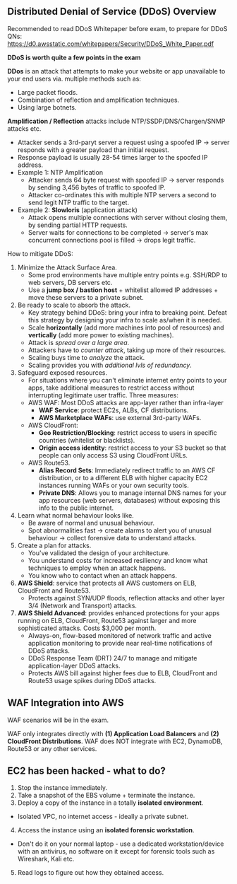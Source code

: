## Distributed Denial of Service (DDoS) Overview

Recommended to read DDoS Whitepaper before exam, to prepare for DDoS QNs: https://d0.awsstatic.com/whitepapers/Security/DDoS_White_Paper.pdf

__DDoS is worth quite a few points in the exam__

__DDos__ is an attack that attempts to make your website or app unavailable to your end users via. multiple methods such as:
* Large packet floods.
* Combination of reflection and amplification techniques.
* Using large botnets.

__Amplification / Reflection__ attacks include NTP/SSDP/DNS/Chargen/SNMP attacks etc.
* Attacker sends a 3rd-paryt server a request using a spoofed IP -> server responds with a greater payload than initial request.
* Response payload is usually 28-54 times larger to the spoofed IP address.
* Example 1: NTP Amplification
    * Attacker sends 64 byte request with spoofed IP -> server responds by sending 3,456 bytes of traffic to spoofed IP.
    * Attacker co-ordinates this with multiple NTP servers a second to send legit NTP traffic to the target.
* Example 2: __Slowloris__ (application attack)
    * Attack opens multiple connections with server without closing them, by sending partial HTTP requests.
    * Server waits for connections to be completed -> server's max concurrent connections pool is filled -> drops legit traffic.

How to mitigate DDoS:
1. Minimize the Attack Surface Area.
    * Some prod environments have multiple entry points e.g. SSH/RDP to web servers, DB servers etc.
    * Use a __jump box / bastion host__ + whitelist allowed IP addresses + move these servers to a private subnet.
2. Be ready to scale to absorb the attack.
    * Key strategy behind DDoS: bring your infra to breaking point. Defeat this strategy by designing your infra to scale as/when it is needed.
    * Scale __horizontally__ (add more machines into pool of resources) and __vertically__ (add more power to existing machines).
    * Attack is _spread over a large area_.
    * Attackers have to _counter attack_, taking up more of their resources.
    * Scaling buys time to _analyze_ the attack.
    * Scaling provides you with _additional lvls of redundancy_.
3. Safeguard exposed resources.
    * For situations where you can't eliminate internet entry points to your apps, take additional measures to restrict access without interrupting legitimate user traffic. Three measures:
    * AWS WAF: Most DDoS attacks are app-layer rather than infra-layer
        * __WAF Service__: protect EC2s, ALBs, CF distributions.
        * __AWS Marketplace WAFs__: use external 3rd-party WAFs.
    * AWS CloudFront:
        * __Geo Restriction/Blocking__: restrict access to users in specific countries (whitelist or blacklists).
        * __Origin access identity__: restrict access to your S3 bucket so that people can only access S3 using CloudFront URLs.
    * AWS Route53.
        * __Alias Record Sets__: Immediately redirect traffic to an AWS CF distribution, or to a different ELB with higher capacity EC2 instances running WAFs or your own security tools.
        * __Private DNS__: Allows you to manage internal DNS names for your app resources (web servers, databases) without exposing this info to the public internet.
4. Learn what normal behaviour looks like.
    * Be aware of normal and unusual behaviour.
    * Spot abnormalities fast -> create alarms to alert you of unusual behaviour -> collect forensive data to understand attacks.
5. Create a plan for attacks.
    * You've validated the design of your architecture.
    * You understand costs for increased resiliency and know what techniques to employ when an attack happens.
    * You know who to contact when an attack happens.
6. __AWS Shield__: service that protects all AWS customers on ELB, CloudFront and Route53.
    * Protects against SYN/UDP floods, reflection attacks and other layer 3/4 (Network and Transport) attacks.
7. __AWS Shield Advanced__: provides enhanced protections for your apps running on ELB, CloudFront, Route53 against larger and more sophisticated attacks. Costs $3,000 per month.
    * Always-on, flow-based monitored of network traffic and active application monitoring to provide near real-time notifications of DDoS attacks.
    * DDoS Response Team (DRT) 24/7 to manage and mitigate application-layer DDoS attacks.
    * Protects AWS bill against higher fees due to ELB, CloudFront and Route53 usage spikes during DDoS attacks.


## WAF Integration into AWS

WAF scenarios will be in the exam.

WAF only integrates directly with __(1) Application Load Balancers__ and __(2) CloudFront Distributions__.
WAF does NOT integrate with EC2, DynamoDB, Route53 or any other services.


## EC2 has been hacked - what to do?

1. Stop the instance immediately.
2. Take a snapshot of the EBS volume + terminate the instance.
3. Deploy a copy of the instance in a totally __isolated environment__.
* Isolated VPC, no internet access - ideally a private subnet.
4. Access the instance using an __isolated forensic workstation__.
* Don't do it on your normal laptop - use a dedicated workstation/device with an antivirus, no software on it except for forensic tools such as Wireshark, Kali etc.
5. Read logs to figure out how they obtained access.

